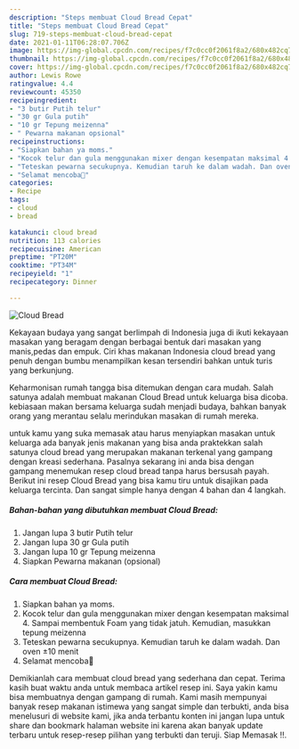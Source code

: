 ```yaml
---
description: "Steps membuat Cloud Bread Cepat"
title: "Steps membuat Cloud Bread Cepat"
slug: 719-steps-membuat-cloud-bread-cepat
date: 2021-01-11T06:28:07.706Z
image: https://img-global.cpcdn.com/recipes/f7c0cc0f2061f8a2/680x482cq70/cloud-bread-foto-resep-utama.jpg
thumbnail: https://img-global.cpcdn.com/recipes/f7c0cc0f2061f8a2/680x482cq70/cloud-bread-foto-resep-utama.jpg
cover: https://img-global.cpcdn.com/recipes/f7c0cc0f2061f8a2/680x482cq70/cloud-bread-foto-resep-utama.jpg
author: Lewis Rowe
ratingvalue: 4.4
reviewcount: 45350
recipeingredient:
- "3 butir Putih telur"
- "30 gr Gula putih"
- "10 gr Tepung meizenna"
- " Pewarna makanan opsional"
recipeinstructions:
- "Siapkan bahan ya moms."
- "Kocok telur dan gula menggunakan mixer dengan kesempatan maksimal 4. Sampai membentuk Foam yang tidak jatuh. Kemudian, masukkan tepung meizenna"
- "Teteskan pewarna secukupnya. Kemudian taruh ke dalam wadah. Dan oven ±10 menit"
- "Selamat mencoba🌻"
categories:
- Recipe
tags:
- cloud
- bread

katakunci: cloud bread 
nutrition: 113 calories
recipecuisine: American
preptime: "PT20M"
cooktime: "PT34M"
recipeyield: "1"
recipecategory: Dinner

---
```



![Cloud Bread](https://img-global.cpcdn.com/recipes/f7c0cc0f2061f8a2/680x482cq70/cloud-bread-foto-resep-utama.jpg)

Kekayaan budaya yang sangat berlimpah di Indonesia juga di ikuti kekayaan masakan yang beragam dengan berbagai bentuk dari masakan yang manis,pedas dan empuk. Ciri khas makanan Indonesia cloud bread yang penuh dengan bumbu menampilkan kesan tersendiri bahkan untuk turis yang berkunjung.


Keharmonisan rumah tangga bisa ditemukan dengan cara mudah. Salah satunya adalah membuat makanan Cloud Bread untuk keluarga bisa dicoba. kebiasaan makan bersama keluarga sudah menjadi budaya, bahkan banyak orang yang merantau selalu merindukan masakan di rumah mereka.



untuk kamu yang suka memasak atau harus menyiapkan masakan untuk keluarga ada banyak jenis makanan yang bisa anda praktekkan salah satunya cloud bread yang merupakan makanan terkenal yang gampang dengan kreasi sederhana. Pasalnya sekarang ini anda bisa dengan gampang menemukan resep cloud bread tanpa harus bersusah payah.
Berikut ini resep Cloud Bread yang bisa kamu tiru untuk disajikan pada keluarga tercinta. Dan sangat simple hanya dengan 4 bahan dan 4 langkah.


<!--inarticleads1-->

##### Bahan-bahan yang dibutuhkan membuat Cloud Bread:

1. Jangan lupa 3 butir Putih telur
1. Jangan lupa 30 gr Gula putih
1. Jangan lupa 10 gr Tepung meizenna
1. Siapkan  Pewarna makanan (opsional)




<!--inarticleads2-->

##### Cara membuat  Cloud Bread:

1. Siapkan bahan ya moms.
1. Kocok telur dan gula menggunakan mixer dengan kesempatan maksimal 4. Sampai membentuk Foam yang tidak jatuh. Kemudian, masukkan tepung meizenna
1. Teteskan pewarna secukupnya. Kemudian taruh ke dalam wadah. Dan oven ±10 menit
1. Selamat mencoba🌻




Demikianlah cara membuat cloud bread yang sederhana dan cepat. Terima kasih buat waktu anda untuk membaca artikel resep ini. Saya yakin kamu bisa membuatnya dengan gampang di rumah. Kami masih mempunyai banyak resep makanan istimewa yang sangat simple dan terbukti, anda bisa menelusuri di website kami, jika anda terbantu konten ini jangan lupa untuk share dan bookmark halaman website ini karena akan banyak update terbaru untuk resep-resep pilihan yang terbukti dan teruji. Siap Memasak !!. 
